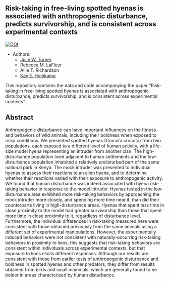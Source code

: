 
## Risk-taking in free-living spotted hyenas is associated with anthropogenic disturbance, predicts survivorship, and is consistent across experimental contexts

[![DOI](https://zenodo.org/badge/208072601.svg)](https://zenodo.org/badge/latestdoi/208072601)

  - Authors:
      - [Julie W. Turner](https://www.julwturner.com)
      - Rebecca M. LaFleur
      - Allie T. Richardson
      - [Kay E. Holekamp](https://www.holekamplab.org)

This repository contains the data and code accompanying the paper
“Risk-taking in free-living spotted hyenas is associated with
anthropogenic disturbance, predicts survivorship, and is consistent
across experimental contexts”.

## Abstract

Anthropogenic disturbance can have important influences on the fitness
and behaviors of wild animals, including their boldness when exposed to
risky conditions. We presented spotted hyenas (Crocuta crocuta) from two
populations, each exposed to a different level of human activity, with a
life-size model hyena representing an intruder from another clan. The
high-disturbance population lived adjacent to human settlements and the
low-disturbance population inhabited a relatively undisturbed part of
the same national park in Kenya. The mock intruder was presented to
individual hyenas to assess their reactions to an alien hyena, and to
determine whether their reactions varied with their exposure to
anthropogenic activity. We found that human disturbance was indeed
associated with hyena risk-taking behavior in response to the model
intruder. Hyenas tested in the low-disturbance area exhibited more
risk-taking behaviors by approaching the mock intruder more closely, and
spending more time near it, than did their counterparts living in
high-disturbance areas. Hyenas that spent less time in close proximity
to the model had greater survivorship than those that spent more time in
close proximity to it, regardless of disturbance level. Furthermore, the
individual differences in risk-taking measured here were consistent with
those obtained previously from the same animals using a different set of
experimental manipulations. However, the experimentally induced
behaviors were not consistent with naturally-occurring risk-taking
behaviors in proximity to lions; this suggests that risk-taking
behaviors are consistent within individuals across experimental
contexts, but that exposure to lions elicits different responses.
Although our results are consistent with those from earlier tests of
anthropogenic disturbance and boldness in spotted hyenas and other
predators, they differ from results obtained from birds and small
mammals, which are generally found to be bolder in areas characterized
by human disturbance.
